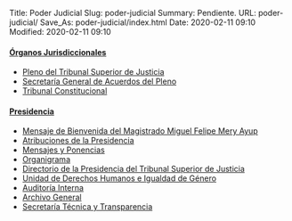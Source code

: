 Title: Poder Judicial
Slug: poder-judicial
Summary: Pendiente.
URL: poder-judicial/
Save_As: poder-judicial/index.html
Date: 2020-02-11 09:10
Modified: 2020-02-11 09:10


#### [Órganos Jurisdiccionales](organos-jurisdiccionales/)

* [Pleno del Tribunal Superior de Justicia](organos-jurisdiccionales/pleno-tribunal-superior-justica/)
* [Secretaría General de Acuerdos del Pleno](organos-jurisdiccionales/secretaria-general-acuerdos-pleno/)
* [Tribunal Constitucional](organos-jurisdiccionales/tribunal-constitucional/)

#### [Presidencia](presidencia/)

* [Mensaje de Bienvenida del Magistrado Miguel Felipe Mery Ayup](presidencia/bienvenida-magistrado-miguel-mery-ayup/)
* [Atribuciones de la Presidencia](presidencia/atribuciones/)
* [Mensajes y Ponencias](presidencia/mensajes-ponencias/)
* [Organigrama](presidencia/organigrama/)
* [Directorio de la Presidencia del Tribunal Superior de Justicia](presidencia/directorio/)
* [Unidad de Derechos Humanos e Igualdad de Género](presidencia/derechos-humanos/)
* [Auditoría Interna](presidencia/auditoria-interna/)
* [Archivo General](presidencia/archivo-general/)
* [Secretaría Técnica y Transparencia](presidencia/secretaria-tecnica-transparencia/)
